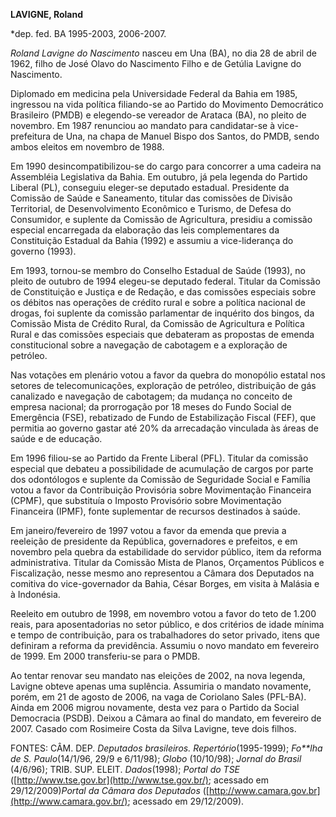 **LAVIGNE, Roland**

\*dep. fed. BA 1995-2003, 2006-2007.

*Roland Lavigne do Nascimento* nasceu em Una (BA), no dia 28 de abril de
1962, filho de José Olavo do Nascimento Filho e de Getúlia Lavigne do
Nascimento.

Diplomado em medicina pela Universidade Federal da Bahia em 1985,
ingressou na vida política filiando-se ao Partido do Movimento
Democrático Brasileiro (PMDB) e elegendo-se vereador de Arataca (BA), no
pleito de novembro. Em 1987 renunciou ao mandato para candidatar-se à
vice-prefeitura de Una, na chapa de Manuel Bispo dos Santos, do PMDB,
sendo ambos eleitos em novembro de 1988.

Em 1990 desincompatibilizou-se do cargo para concorrer a uma cadeira na
Assembléia Legislativa da Bahia. Em outubro, já pela legenda do Partido
Liberal (PL), conseguiu eleger-se deputado estadual. Presidente da
Comissão de Saúde e Saneamento, titular das comissões de Divisão
Territorial, de Desenvolvimento Econômico e Turismo, de Defesa do
Consumidor, e suplente da Comissão de Agricultura, presidiu a comissão
especial encarregada da elaboração das leis complementares da
Constituição Estadual da Bahia (1992) e assumiu a vice-liderança do
governo (1993).

Em 1993, tornou-se membro do Conselho Estadual de Saúde (1993), no
pleito de outubro de 1994 elegeu-se deputado federal. Titular da
Comissão de Constituição e Justiça e de Redação, e das comissões
especiais sobre os débitos nas operações de crédito rural e sobre a
política nacional de drogas, foi suplente da comissão parlamentar de
inquérito dos bingos, da Comissão Mista de Crédito Rural, da Comissão de
Agricultura e Política Rural e das comissões especiais que debateram as
propostas de emenda constitucional sobre a navegação de cabotagem e a
exploração de petróleo.

Nas votações em plenário votou a favor da quebra do monopólio estatal
nos setores de telecomunicações, exploração de petróleo, distribuição de
gás canalizado e navegação de cabotagem; da mudança no conceito de
empresa nacional; da prorrogação por 18 meses do Fundo Social de
Emergência (FSE), rebatizado de Fundo de Estabilização Fiscal (FEF), que
permitia ao governo gastar até 20% da arrecadação vinculada às áreas de
saúde e de educação.

Em 1996 filiou-se ao Partido da Frente Liberal (PFL). Titular da
comissão especial que debateu a possibilidade de acumulação de cargos
por parte dos odontólogos e suplente da Comissão de Seguridade Social e
Família votou a favor da Contribuição Provisória sobre Movimentação
Financeira (CPMF), que substituía o Imposto Provisório sobre
Movimentação Financeira (IPMF), fonte suplementar de recursos destinados
à saúde.

Em janeiro/fevereiro de 1997 votou a favor da emenda que previa a
reeleição de presidente da República, governadores e prefeitos, e em
novembro pela quebra da estabilidade do servidor público, item da
reforma administrativa. Titular da Comissão Mista de Planos, Orçamentos
Públicos e Fiscalização, nesse mesmo ano representou a Câmara dos
Deputados na comitiva do vice-governador da Bahia, César Borges, em
visita à Malásia e à Indonésia.

Reeleito em outubro de 1998, em novembro votou a favor do teto de 1.200
reais, para aposentadorias no setor público, e dos critérios de idade
mínima e tempo de contribuição, para os trabalhadores do setor privado,
itens que definiram a reforma da previdência. Assumiu o novo mandato em
fevereiro de 1999. Em 2000 transferiu-se para o PMDB.

Ao tentar renovar seu mandato nas eleições de 2002, na nova legenda,
Lavigne obteve apenas uma suplência. Assumiria o mandato novamente,
porém, em 21 de agosto de 2006, na vaga de Coriolano Sales (PFL-BA).
Ainda em 2006 migrou novamente, desta vez para o Partido da Social
Democracia (PSDB). Deixou a Câmara ao final do mandato, em fevereiro de
2007. Casado com Rosimeire Costa da Silva Lavigne, teve dois filhos.

FONTES: CÂM. DEP. *Deputados brasileiros. Repertório*(1995-1999);
*Fo**lha de S. Paulo*(14/1/96, 29/9 e 6/11/98); *Globo* (10/10/98);
*Jornal do Brasil* (4/6/96); TRIB. SUP. ELEIT. *Dados*(1998); *Portal do
TSE* ([http://www.tse.gov.br](http://www.tse.gov.br/); acessado em
29/12/2009)*Portal da Câmara dos Deputados*
([http://www.camara.gov.br](http://www.camara.gov.br/); acessado em
29/12/2009).

 
